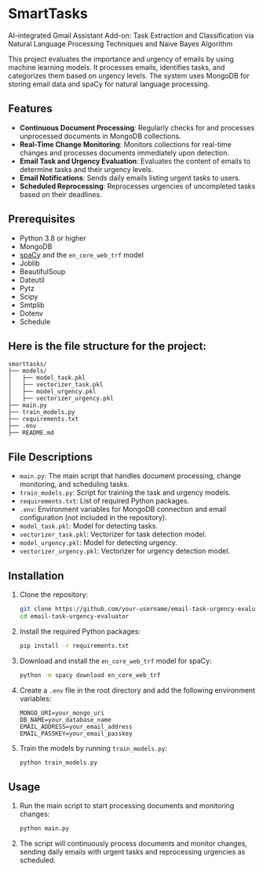 # SmartTasks
AI-integrated Gmail Assistant Add-on: Task Extraction and Classification via Natural Language Processing Techniques and Naive Bayes Algorithm

This project evaluates the importance and urgency of emails by using machine learning models. It processes emails, identifies tasks, and categorizes them based on urgency levels. The system uses MongoDB for storing email data and spaCy for natural language processing.

## Features

- **Continuous Document Processing**: Regularly checks for and processes unprocessed documents in MongoDB collections.
- **Real-Time Change Monitoring**: Monitors collections for real-time changes and processes documents immediately upon detection.
- **Email Task and Urgency Evaluation**: Evaluates the content of emails to determine tasks and their urgency levels.
- **Email Notifications**: Sends daily emails listing urgent tasks to users.
- **Scheduled Reprocessing**: Reprocesses urgencies of uncompleted tasks based on their deadlines.

## Prerequisites

- Python 3.8 or higher
- MongoDB
- [spaCy](https://spacy.io/) and the `en_core_web_trf` model
- Joblib
- BeautifulSoup
- Dateutil
- Pytz
- Scipy
- Smtplib
- Dotenv
- Schedule

## Here is the file structure for the project:

```plaintext
smarttasks/
├── models/
│   ├── model_task.pkl
│   ├── vectorizer_task.pkl
│   ├── model_urgency.pkl
│   ├── vectorizer_urgency.pkl
├── main.py
├── train_models.py
├── requirements.txt
├── .env
├── README.md
```

## File Descriptions

- `main.py`: The main script that handles document processing, change monitoring, and scheduling tasks.
- `train_models.py`: Script for training the task and urgency models.
- `requirements.txt`: List of required Python packages.
- `.env`: Environment variables for MongoDB connection and email configuration (not included in the repository).
- `model_task.pkl`: Model for detecting tasks.
- `vectorizer_task.pkl`: Vectorizer for task detection model.
- `model_urgency.pkl`: Model for detecting urgency.
- `vectorizer_urgency.pkl`: Vectorizer for urgency detection model.

## Installation

1. Clone the repository:

   ```bash
   git clone https://github.com/your-username/email-task-urgency-evaluator.git
   cd email-task-urgency-evaluator
   ```

2. Install the required Python packages:

   ```bash
   pip install -r requirements.txt
   ```

3. Download and install the `en_core_web_trf` model for spaCy:

   ```bash
   python -m spacy download en_core_web_trf
   ```

4. Create a `.env` file in the root directory and add the following environment variables:

   ```plaintext
   MONGO_URI=your_mongo_uri
   DB_NAME=your_database_name
   EMAIL_ADDRESS=your_email_address
   EMAIL_PASSKEY=your_email_passkey
   ```

5. Train the models by running `train_models.py`:

   ```bash
   python train_models.py
   ```

## Usage

1. Run the main script to start processing documents and monitoring changes:

   ```bash
   python main.py
   ```

2. The script will continuously process documents and monitor changes, sending daily emails with urgent tasks and reprocessing urgencies as scheduled.
